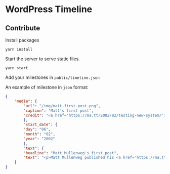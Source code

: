 # WordPress Timeline

## Contribute

Install packages

```shell
yarn install
```

Start the server to serve static files.

```shell
yarn start
```

Add your milestones in `public/timeline.json`

An example of milestone in `json` format:

```json
{
    "media": {
        "url": "/img/matt-first-post.png",
        "caption": "Matt's first post",
        "credit": "<a href='https://ma.tt/2002/02/testing-new-system/'>https://ma.tt/2002/02/testing-new-system/</a>"
        },
        "start_date": {
        "day": "06",
        "month": "02",
        "year": "2002"
        },
        "text": {
        "headline": "Matt Mullenweg's first post",
        "text": "<p>Matt Mullenweg published his <a href='https://ma.tt/2002/02/testing-new-system/' target='_blank'>first blog post</a> with Movable Type.</p>"
    }
}
```


